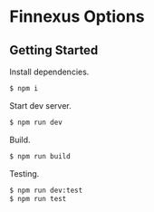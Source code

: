 # Finnexus Options

## Getting Started

Install dependencies.

```bash
$ npm i
```

Start dev server.

```bash
$ npm run dev
```

Build.

```bash
$ npm run build
```

Testing.

```bash
$ npm run dev:test
$ npm run test
```
